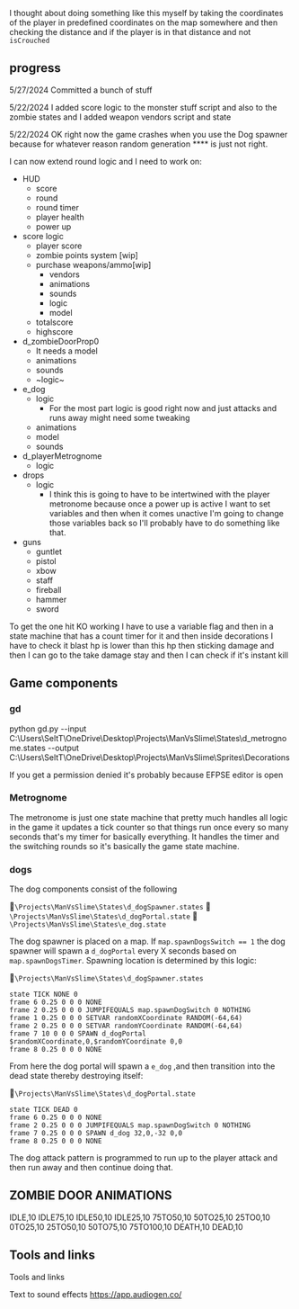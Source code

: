  I thought about doing something like this myself by taking the coordinates of the player in predefined coordinates on the map somewhere and then checking the distance and if the player is in that distance and not `isCrouched`

## progress

5/27/2024
Committed a bunch of stuff


5/22/2024
I added score logic to the monster stuff script and also to the zombie states and I added weapon vendors script and state



5/22/2024
OK right now the game crashes when you use the Dog spawner because for whatever reason random generation **** is just not right.

I can now extend round logic and I need to work on:

- HUD
  - score
  - round
  - round timer
  - player health
  - power up
- score logic
    - player score
    - zombie points system [wip]
    - purchase weapons/ammo[wip]
      - vendors
      - animations
      - sounds
      - logic
      - model
    - totalscore
    - highscore
- d_zombieDoorProp0 
  - It needs a model
  - animations
  - sounds
  - ~logic~
- e_dog
  - logic
    - For the most part logic is good right now and just attacks and runs away might need some tweaking
  - animations
  - model
  - sounds
- d_playerMetrognome
  - logic
- drops
  - logic
    - I think this is going to have to be intertwined with the player metronome because once a power up is active I want to set variables and then when it comes unactive I'm going to change those variables back so I'll probably have to do something like that.
- guns
  - guntlet
  - pistol
  - xbow
  - staff
  - fireball
  - hammer
  - sword
   
To get the one hit KO working I have to use a variable flag and then in a state machine that has a count timer for it and then inside decorations I have to check it blast hp is lower than this hp then sticking damage and then I can go to the take damage stay and then I can check if it's instant kill


## Game components

### gd
python gd.py --input C:\Users\SeltT\OneDrive\Desktop\Projects\ManVsSlime\States\d_metrognome.states --output C:\Users\SeltT\OneDrive\Desktop\Projects\ManVsSlime\Sprites\Decorations  

If you get a permission denied it's probably because EFPSE editor is open

### Metrognome
The metronome is just one state machine that pretty much handles all logic in the game it updates a tick counter so that things run once every so many seconds that's my timer for basically everything. It handles the timer and the switching rounds so it's basically the game state machine.

### dogs
The dog components consist of the following

📁`\Projects\ManVsSlime\States\d_dogSpawner.states`
📁`\Projects\ManVsSlime\States\d_dogPortal.state`
📁`\Projects\ManVsSlime\States\e_dog.state`

The dog spawner is placed on a map. If `map.spawnDogsSwitch == 1` the dog spawner will spawn a `d_dogPortal` every X seconds based on `map.spawnDogsTimer`. Spawning location is determined by this logic:

📁`\Projects\ManVsSlime\States\d_dogSpawner.states`
```
state TICK NONE 0
frame 6 0.25 0 0 0 NONE
frame 2 0.25 0 0 0 JUMPIFEQUALS map.spawnDogSwitch 0 NOTHING
frame 1 0.25 0 0 0 SETVAR randomXCoordinate RANDOM(-64,64) 
frame 2 0.25 0 0 0 SETVAR randomYCoordinate RANDOM(-64,64)
frame 7 10 0 0 0 SPAWN d_dogPortal $randomXCoordinate,0,$randomYCoordinate 0,0
frame 8 0.25 0 0 0 NONE
```

From here the dog portal will spawn a `e_dog` ,and then transition into the dead state thereby destroying itself:

📁`\Projects\ManVsSlime\States\d_dogPortal.state`
```
state TICK DEAD 0
frame 6 0.25 0 0 0 NONE
frame 2 0.25 0 0 0 JUMPIFEQUALS map.spawnDogSwitch 0 NOTHING
frame 7 0.25 0 0 0 SPAWN d_dog 32,0,-32 0,0
frame 8 0.25 0 0 0 NONE
```

The dog attack pattern is programmed to run up to the player attack and then run away and then continue doing that.


## ZOMBIE DOOR ANIMATIONS
IDLE,10
IDLE75,10
IDLE50,10
IDLE25,10
75TO50,10
50TO25,10
25TO0,10
0TO25,10
25TO50,10
50TO75,10
75TO100,10
DEATH,10
DEAD,10

## Tools and links
Tools and links

Text to sound effects
https://app.audiogen.co/

